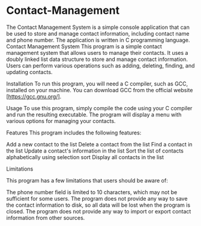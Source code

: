 # Contact-Management
The Contact Management System is a simple console application that can be used to store and manage contact information, including contact name and phone number. The application is written in C programming language.
Contact Management System
This program is a simple contact management system that allows users to manage their contacts. It uses a doubly linked list data structure to store and manage contact information. Users can perform various operations such as adding, deleting, finding, and updating contacts.

Installation
To run this program, you will need a C compiler, such as GCC, installed on your machine. You can download GCC from the official website [https://gcc.gnu.org/].

Usage
To use this program, simply compile the code using your C compiler and run the resulting executable. The program will display a menu with various options for managing your contacts.

Features
This program includes the following features:

Add a new contact to the list
Delete a contact from the list
Find a contact in the list
Update a contact's information in the list
Sort the list of contacts alphabetically using selection sort
Display all contacts in the list

Limitations

This program has a few limitations that users should be aware of:

The phone number field is limited to 10 characters, which may not be sufficient for some users.
The program does not provide any way to save the contact information to disk, so all data will be lost when the program is closed.
The program does not provide any way to import or export contact information from other sources.





